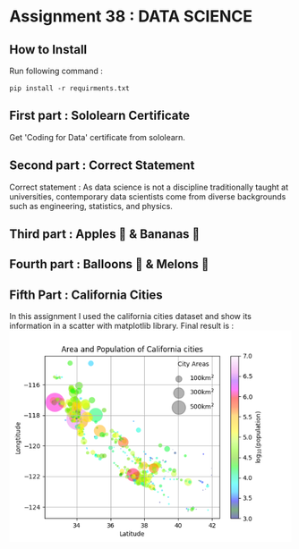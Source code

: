 # Assignment 38 : DATA SCIENCE

## How to Install
Run following command :
```
pip install -r requirments.txt
```

## First part : Sololearn Certificate
Get 'Coding for Data' certificate from sololearn.

## Second part : Correct Statement
Correct statement : As data science is not a discipline traditionally taught at universities, contemporary data scientists come from diverse backgrounds such as engineering, statistics, and physics.

## Third part : Apples 🍎 & Bananas 🍌

## Fourth part : Balloons 🎈 & Melons 🍈

## Fifth Part : California Cities 
In this assignment I used the california cities dataset and show its information in a scatter with matplotlib library.
Final result is :
![alt text](outputs/california_cities.png)